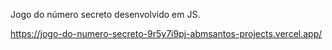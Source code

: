 Jogo do número secreto desenvolvido em JS.

https://jogo-do-numero-secreto-9r5y7i9pj-abmsantos-projects.vercel.app/
